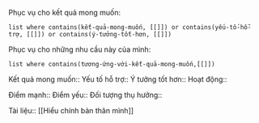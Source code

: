 Phục vụ cho kết quả mong muốn:
```dataview
list where contains(kết-quả-mong-muốn, [[]]) or contains(yếu-tố-hỗ-trợ, [[]]) or contains(ý-tưởng-tốt-hơn, [[]]) 
```
Phục vụ cho những nhu cầu này của mình:
```dataview
list where contains(tương-ứng-với-kết-quả-mong-muốn,[[]])
```

Kết quả mong muốn:: 
Yếu tố hỗ trợ::
Ý tưởng tốt hơn::
Hoạt động::

Điểm mạnh::
Điểm yếu::
Đối tượng thụ hưởng::

Tài liệu:: [[Hiểu chính bản thân mình]]